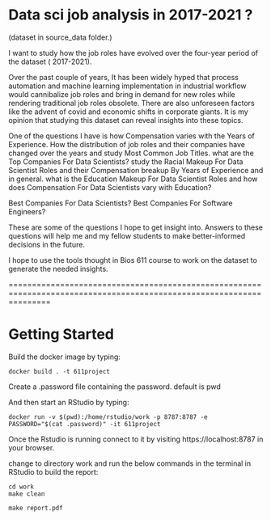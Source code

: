 Data sci job analysis in 2017-2021 ?
========================================================================================        
(dataset in source_data folder.)

I want to study how the job roles have evolved over the four-year period of the dataset ( 2017-2021).

Over the past couple of years, It has been widely hyped that process automation and machine learning implementation in industrial workflow would cannibalize job roles and bring in demand for new roles while rendering traditional job roles obsolete.  There are also unforeseen factors like the advent of covid and economic shifts in corporate giants. It is my opinion that studying this dataset can reveal insights into these topics.

One of the questions I have is how Compensation varies with the Years of Experience.  How the distribution of job roles and their companies have changed over the years and study Most Common Job Titles. what are the Top Companies For Data Scientists? study the Racial Makeup For Data Scientist Roles and their Compensation breakup By Years of Experience and in general. what is the Education Makeup For Data Scientist Roles and how does Compensation For Data Scientists vary with Education?

Best Companies For Data Scientists? Best Companies For Software Engineers?


These are some of the questions I hope to get insight into. Answers to these questions will help me and my fellow students to make better-informed decisions in the future.

I hope to use the tools thought in Bios 611 course to work on the dataset to generate the needed insights.


=====================================================================================================================


Getting Started
===============

Build the docker image by typing:
```
docker build . -t 611project
```
Create a .password file containing the password.
default is pwd

And then start an RStudio by typing:

```
docker run -v $(pwd):/home/rstudio/work -p 8787:8787 -e PASSWORD="$(cat .password)" -it 611project

```

Once the Rstudio is running connect to it by visiting
https://localhost:8787 in your browser. 

change to directory work and run the below commands in the terminal in RStudio to build the report:

```
cd work
make clean

make report.pdf



```
